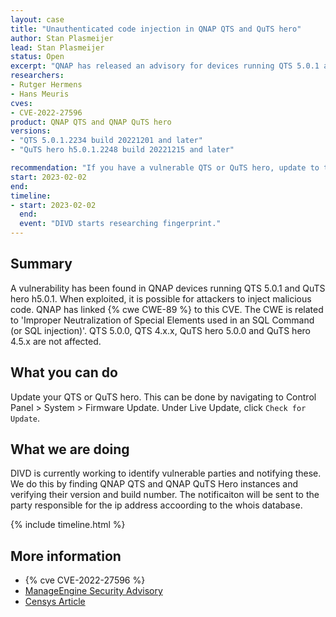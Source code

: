 ```yaml
---
layout: case
title: "Unauthenticated code injection in QNAP QTS and QuTS hero"
author: Stan Plasmeijer
lead: Stan Plasmeijer
status: Open
excerpt: "QNAP has released an advisory for devices running QTS 5.0.1 and QuTS hero h5.0.1. Those devices might be vulnerable for code injection."
researchers:
- Rutger Hermens
- Hans Meuris
cves:
- CVE-2022-27596
product: QNAP QTS and QNAP QuTS hero
versions: 
- "QTS 5.0.1.2234 build 20221201 and later"
- "QuTS hero h5.0.1.2248 build 20221215 and later"

recommendation: "If you have a vulnerable QTS or QuTS hero, update to the latest version."
start: 2023-02-02
end:
timeline:
- start: 2023-02-02
  end:
  event: "DIVD starts researching fingerprint."
---
```


## Summary

A vulnerability has been found in QNAP devices running QTS 5.0.1 and QuTS hero h5.0.1. When exploited, it is possible for attackers to inject malicious code. QNAP has linked {% cwe CWE-89 %} to this CVE. The CWE is related to 'Improper Neutralization of Special Elements used in an SQL Command (or SQL injection)'. QTS 5.0.0, QTS 4.x.x, QuTS hero 5.0.0 and QuTS hero 4.5.x are not affected.

## What you can do

Update your QTS or QuTS hero. This can be done by navigating to Control Panel > System > Firmware Update. Under Live Update, click `Check for Update`.

## What we are doing

DIVD is currently working to identify vulnerable parties and notifying these. We do this by finding QNAP QTS and QNAP QuTS Hero instances and verifying their version and build number.
The notificaiton will be sent to the party responsible for the ip address accoording to the whois database. 

{% include timeline.html %}

## More information

* {% cve CVE-2022-27596 %}
* [ManageEngine Security Advisory](https://www.qnap.com/en/security-advisory/qsa-23-01)
* [Censys Article](https://censys.io/cve-2022-27596/)


